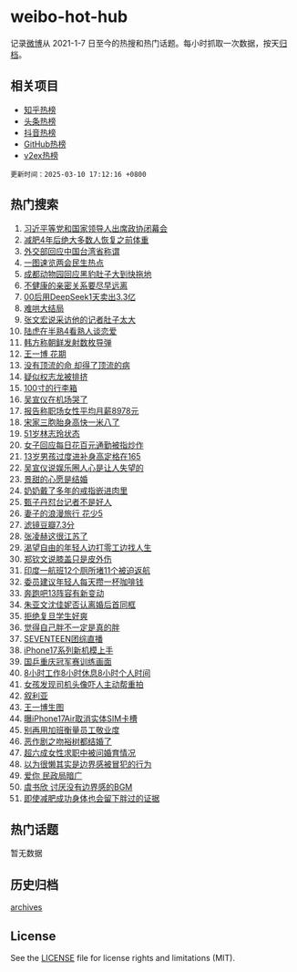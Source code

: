 # weibo-hot-hub

记录[微博](https://www.weibo.com)从 2021-1-7 日至今的热搜和热门话题。每小时抓取一次数据，按天[归档](archives)。

## 相关项目

- [知乎热榜](https://github.com/lonnyzhang423/zhihu-hot-hub)
- [头条热榜](https://github.com/lonnyzhang423/toutiao-hot-hub)
- [抖音热榜](https://github.com/lonnyzhang423/douyin-hot-hub)
- [GitHub热榜](https://github.com/lonnyzhang423/github-hot-hub)
- [v2ex热榜](https://github.com/lonnyzhang423/v2ex-hot-hub)


`更新时间：2025-03-10 17:12:16 +0800`

## 热门搜索

1. [习近平等党和国家领导人出席政协闭幕会](https://m.weibo.cn/search?containerid=100103type%3D1%26t%3D10%26q%3D%23%E4%B9%A0%E8%BF%91%E5%B9%B3%E7%AD%89%E5%85%9A%E5%92%8C%E5%9B%BD%E5%AE%B6%E9%A2%86%E5%AF%BC%E4%BA%BA%E5%87%BA%E5%B8%AD%E6%94%BF%E5%8D%8F%E9%97%AD%E5%B9%95%E4%BC%9A%23&stream_entry_id=51&isnewpage=1&extparam=seat%3D1%26c_type%3D51%26pos%3D0%26cate%3D10103%26q%3D%2523%25E4%25B9%25A0%25E8%25BF%2591%25E5%25B9%25B3%25E7%25AD%2589%25E5%2585%259A%25E5%2592%258C%25E5%259B%25BD%25E5%25AE%25B6%25E9%25A2%2586%25E5%25AF%25BC%25E4%25BA%25BA%25E5%2587%25BA%25E5%25B8%25AD%25E6%2594%25BF%25E5%258D%258F%25E9%2597%25AD%25E5%25B9%2595%25E4%25BC%259A%2523%26dgr%3D0%26filter_type%3Drealtimehot%26stream_entry_id%3D51%26display_time%3D1741597934%26pre_seqid%3D17415979348260310518367)
1. [减肥4年后绝大多数人恢复之前体重](https://m.weibo.cn/search?containerid=100103type%3D1%26t%3D10%26q%3D%23%E5%87%8F%E8%82%A54%E5%B9%B4%E5%90%8E%E7%BB%9D%E5%A4%A7%E5%A4%9A%E6%95%B0%E4%BA%BA%E6%81%A2%E5%A4%8D%E4%B9%8B%E5%89%8D%E4%BD%93%E9%87%8D%23&stream_entry_id=31&isnewpage=1&extparam=seat%3D1%26c_type%3D31%26realpos%3D1%26dgr%3D0%26stream_entry_id%3D31%26band_rank%3D1%26pos%3D0%26flag%3D0%26cate%3D5001%26q%3D%2523%25E5%2587%258F%25E8%2582%25A54%25E5%25B9%25B4%25E5%2590%258E%25E7%25BB%259D%25E5%25A4%25A7%25E5%25A4%259A%25E6%2595%25B0%25E4%25BA%25BA%25E6%2581%25A2%25E5%25A4%258D%25E4%25B9%258B%25E5%2589%258D%25E4%25BD%2593%25E9%2587%258D%2523%26filter_type%3Drealtimehot%26lcate%3D5001%26display_time%3D1741597934%26pre_seqid%3D17415979348260310518367)
1. [外交部回应中国台湾省称谓](https://m.weibo.cn/search?containerid=100103type%3D1%26t%3D10%26q%3D%23%E5%A4%96%E4%BA%A4%E9%83%A8%E5%9B%9E%E5%BA%94%E4%B8%AD%E5%9B%BD%E5%8F%B0%E6%B9%BE%E7%9C%81%E7%A7%B0%E8%B0%93%23&stream_entry_id=31&isnewpage=1&extparam=seat%3D1%26c_type%3D31%26realpos%3D2%26dgr%3D0%26stream_entry_id%3D31%26band_rank%3D2%26pos%3D1%26flag%3D1%26cate%3D5001%26q%3D%2523%25E5%25A4%2596%25E4%25BA%25A4%25E9%2583%25A8%25E5%259B%259E%25E5%25BA%2594%25E4%25B8%25AD%25E5%259B%25BD%25E5%258F%25B0%25E6%25B9%25BE%25E7%259C%2581%25E7%25A7%25B0%25E8%25B0%2593%2523%26filter_type%3Drealtimehot%26lcate%3D5001%26display_time%3D1741597934%26pre_seqid%3D17415979348260310518367)
1. [一图速览两会民生热点](https://m.weibo.cn/search?containerid=100103type%3D1%26t%3D10%26q%3D%23%E4%B8%80%E5%9B%BE%E9%80%9F%E8%A7%88%E4%B8%A4%E4%BC%9A%E6%B0%91%E7%94%9F%E7%83%AD%E7%82%B9%23&stream_entry_id=31&isnewpage=1&extparam=seat%3D1%26c_type%3D31%26realpos%3D3%26dgr%3D0%26stream_entry_id%3D31%26band_rank%3D3%26pos%3D2%26flag%3D0%26cate%3D5001%26q%3D%2523%25E4%25B8%2580%25E5%259B%25BE%25E9%2580%259F%25E8%25A7%2588%25E4%25B8%25A4%25E4%25BC%259A%25E6%25B0%2591%25E7%2594%259F%25E7%2583%25AD%25E7%2582%25B9%2523%26filter_type%3Drealtimehot%26lcate%3D5001%26display_time%3D1741597934%26pre_seqid%3D17415979348260310518367)
1. [成都动物园回应黑豹肚子大到快拖地](https://m.weibo.cn/search?containerid=100103type%3D1%26t%3D10%26q%3D%23%E6%88%90%E9%83%BD%E5%8A%A8%E7%89%A9%E5%9B%AD%E5%9B%9E%E5%BA%94%E9%BB%91%E8%B1%B9%E8%82%9A%E5%AD%90%E5%A4%A7%E5%88%B0%E5%BF%AB%E6%8B%96%E5%9C%B0%23&stream_entry_id=31&isnewpage=1&extparam=seat%3D1%26c_type%3D31%26realpos%3D4%26dgr%3D0%26stream_entry_id%3D31%26band_rank%3D4%26pos%3D3%26flag%3D0%26cate%3D5001%26q%3D%2523%25E6%2588%2590%25E9%2583%25BD%25E5%258A%25A8%25E7%2589%25A9%25E5%259B%25AD%25E5%259B%259E%25E5%25BA%2594%25E9%25BB%2591%25E8%25B1%25B9%25E8%2582%259A%25E5%25AD%2590%25E5%25A4%25A7%25E5%2588%25B0%25E5%25BF%25AB%25E6%258B%2596%25E5%259C%25B0%2523%26filter_type%3Drealtimehot%26lcate%3D5001%26display_time%3D1741597934%26pre_seqid%3D17415979348260310518367)
1. [不健康的亲密关系要尽早远离](https://m.weibo.cn/search?containerid=100103type%3D1%26t%3D10%26q%3D%23%E4%B8%8D%E5%81%A5%E5%BA%B7%E7%9A%84%E4%BA%B2%E5%AF%86%E5%85%B3%E7%B3%BB%E8%A6%81%E5%B0%BD%E6%97%A9%E8%BF%9C%E7%A6%BB%23&stream_entry_id=31&isnewpage=1&extparam=seat%3D1%26c_type%3D31%26realpos%3D5%26dgr%3D0%26stream_entry_id%3D31%26band_rank%3D5%26pos%3D4%26flag%3D0%26cate%3D5001%26q%3D%2523%25E4%25B8%258D%25E5%2581%25A5%25E5%25BA%25B7%25E7%259A%2584%25E4%25BA%25B2%25E5%25AF%2586%25E5%2585%25B3%25E7%25B3%25BB%25E8%25A6%2581%25E5%25B0%25BD%25E6%2597%25A9%25E8%25BF%259C%25E7%25A6%25BB%2523%26filter_type%3Drealtimehot%26lcate%3D5001%26display_time%3D1741597934%26pre_seqid%3D17415979348260310518367)
1. [00后用DeepSeek1天卖出3.3亿](https://m.weibo.cn/search?containerid=100103type%3D1%26t%3D10%26q%3D%2300%E5%90%8E%E7%94%A8DeepSeek1%E5%A4%A9%E5%8D%96%E5%87%BA3.3%E4%BA%BF%23&stream_entry_id=31&isnewpage=1&extparam=seat%3D1%26c_type%3D31%26realpos%3D6%26dgr%3D0%26stream_entry_id%3D31%26band_rank%3D6%26pos%3D5%26flag%3D2%26cate%3D5001%26q%3D%252300%25E5%2590%258E%25E7%2594%25A8DeepSeek1%25E5%25A4%25A9%25E5%258D%2596%25E5%2587%25BA3.3%25E4%25BA%25BF%2523%26filter_type%3Drealtimehot%26lcate%3D5001%26display_time%3D1741597934%26pre_seqid%3D17415979348260310518367)
1. [难哄大结局](https://m.weibo.cn/search?containerid=100103type%3D1%26t%3D10%26q%3D%E9%9A%BE%E5%93%84%E5%A4%A7%E7%BB%93%E5%B1%80&stream_entry_id=31&isnewpage=1&extparam=seat%3D1%26c_type%3D31%26realpos%3D7%26dgr%3D0%26stream_entry_id%3D31%26band_rank%3D7%26pos%3D6%26flag%3D0%26cate%3D5001%26q%3D%25E9%259A%25BE%25E5%2593%2584%25E5%25A4%25A7%25E7%25BB%2593%25E5%25B1%2580%26filter_type%3Drealtimehot%26lcate%3D5001%26display_time%3D1741597934%26pre_seqid%3D17415979348260310518367)
1. [张文宏说采访他的记者肚子太大](https://m.weibo.cn/search?containerid=100103type%3D1%26t%3D10%26q%3D%23%E5%BC%A0%E6%96%87%E5%AE%8F%E8%AF%B4%E9%87%87%E8%AE%BF%E4%BB%96%E7%9A%84%E8%AE%B0%E8%80%85%E8%82%9A%E5%AD%90%E5%A4%AA%E5%A4%A7%23&stream_entry_id=31&isnewpage=1&extparam=seat%3D1%26c_type%3D31%26realpos%3D8%26dgr%3D0%26stream_entry_id%3D31%26band_rank%3D8%26pos%3D7%26flag%3D0%26cate%3D5001%26q%3D%2523%25E5%25BC%25A0%25E6%2596%2587%25E5%25AE%258F%25E8%25AF%25B4%25E9%2587%2587%25E8%25AE%25BF%25E4%25BB%2596%25E7%259A%2584%25E8%25AE%25B0%25E8%2580%2585%25E8%2582%259A%25E5%25AD%2590%25E5%25A4%25AA%25E5%25A4%25A7%2523%26filter_type%3Drealtimehot%26lcate%3D5001%26display_time%3D1741597934%26pre_seqid%3D17415979348260310518367)
1. [陆虎在半熟4看熟人谈恋爱](https://m.weibo.cn/search?containerid=100103type%3D1%26t%3D10%26q%3D%E9%99%86%E8%99%8E%E5%9C%A8%E5%8D%8A%E7%86%9F4%E7%9C%8B%E7%86%9F%E4%BA%BA%E8%B0%88%E6%81%8B%E7%88%B1&stream_entry_id=31&isnewpage=1&extparam=seat%3D1%26c_type%3D31%26realpos%3D9%26dgr%3D0%26stream_entry_id%3D31%26band_rank%3D9%26pos%3D8%26flag%3D1%26cate%3D5001%26q%3D%25E9%2599%2586%25E8%2599%258E%25E5%259C%25A8%25E5%258D%258A%25E7%2586%259F4%25E7%259C%258B%25E7%2586%259F%25E4%25BA%25BA%25E8%25B0%2588%25E6%2581%258B%25E7%2588%25B1%26filter_type%3Drealtimehot%26lcate%3D5001%26display_time%3D1741597934%26pre_seqid%3D17415979348260310518367)
1. [韩方称朝鲜发射数枚导弹](https://m.weibo.cn/search?containerid=100103type%3D1%26t%3D10%26q%3D%23%E9%9F%A9%E6%96%B9%E7%A7%B0%E6%9C%9D%E9%B2%9C%E5%8F%91%E5%B0%84%E6%95%B0%E6%9E%9A%E5%AF%BC%E5%BC%B9%23&stream_entry_id=31&isnewpage=1&extparam=seat%3D1%26c_type%3D31%26realpos%3D10%26dgr%3D0%26stream_entry_id%3D31%26band_rank%3D10%26pos%3D9%26flag%3D1%26cate%3D5001%26q%3D%2523%25E9%259F%25A9%25E6%2596%25B9%25E7%25A7%25B0%25E6%259C%259D%25E9%25B2%259C%25E5%258F%2591%25E5%25B0%2584%25E6%2595%25B0%25E6%259E%259A%25E5%25AF%25BC%25E5%25BC%25B9%2523%26filter_type%3Drealtimehot%26lcate%3D5001%26display_time%3D1741597934%26pre_seqid%3D17415979348260310518367)
1. [王一博 花期](https://m.weibo.cn/search?containerid=100103type%3D1%26t%3D10%26q%3D%E7%8E%8B%E4%B8%80%E5%8D%9A+%E8%8A%B1%E6%9C%9F&stream_entry_id=31&isnewpage=1&extparam=seat%3D1%26c_type%3D31%26realpos%3D11%26dgr%3D0%26stream_entry_id%3D31%26band_rank%3D11%26pos%3D10%26flag%3D1%26cate%3D5001%26q%3D%25E7%258E%258B%25E4%25B8%2580%25E5%258D%259A%2520%25E8%258A%25B1%25E6%259C%259F%26filter_type%3Drealtimehot%26lcate%3D5001%26display_time%3D1741597934%26pre_seqid%3D17415979348260310518367)
1. [没有顶流的命 却得了顶流的病](https://m.weibo.cn/search?containerid=100103type%3D1%26t%3D10%26q%3D%E6%B2%A1%E6%9C%89%E9%A1%B6%E6%B5%81%E7%9A%84%E5%91%BD+%E5%8D%B4%E5%BE%97%E4%BA%86%E9%A1%B6%E6%B5%81%E7%9A%84%E7%97%85&stream_entry_id=31&isnewpage=1&extparam=seat%3D1%26c_type%3D31%26realpos%3D12%26dgr%3D0%26stream_entry_id%3D31%26band_rank%3D12%26pos%3D11%26flag%3D1%26cate%3D5001%26q%3D%25E6%25B2%25A1%25E6%259C%2589%25E9%25A1%25B6%25E6%25B5%2581%25E7%259A%2584%25E5%2591%25BD%2520%25E5%258D%25B4%25E5%25BE%2597%25E4%25BA%2586%25E9%25A1%25B6%25E6%25B5%2581%25E7%259A%2584%25E7%2597%2585%26filter_type%3Drealtimehot%26lcate%3D5001%26display_time%3D1741597934%26pre_seqid%3D17415979348260310518367)
1. [疑似权志龙被排挤](https://m.weibo.cn/search?containerid=100103type%3D1%26t%3D10%26q%3D%23%E7%96%91%E4%BC%BC%E6%9D%83%E5%BF%97%E9%BE%99%E8%A2%AB%E6%8E%92%E6%8C%A4%23&stream_entry_id=31&isnewpage=1&extparam=seat%3D1%26c_type%3D31%26realpos%3D13%26dgr%3D0%26stream_entry_id%3D31%26band_rank%3D13%26pos%3D12%26flag%3D1%26cate%3D5001%26q%3D%2523%25E7%2596%2591%25E4%25BC%25BC%25E6%259D%2583%25E5%25BF%2597%25E9%25BE%2599%25E8%25A2%25AB%25E6%258E%2592%25E6%258C%25A4%2523%26filter_type%3Drealtimehot%26lcate%3D5001%26display_time%3D1741597934%26pre_seqid%3D17415979348260310518367)
1. [100寸的行李箱](https://m.weibo.cn/search?containerid=100103type%3D1%26t%3D10%26q%3D100%E5%AF%B8%E7%9A%84%E8%A1%8C%E6%9D%8E%E7%AE%B1&stream_entry_id=31&isnewpage=1&extparam=seat%3D1%26c_type%3D31%26realpos%3D14%26dgr%3D0%26stream_entry_id%3D31%26band_rank%3D14%26pos%3D13%26flag%3D1%26cate%3D5001%26q%3D100%25E5%25AF%25B8%25E7%259A%2584%25E8%25A1%258C%25E6%259D%258E%25E7%25AE%25B1%26filter_type%3Drealtimehot%26lcate%3D5001%26display_time%3D1741597934%26pre_seqid%3D17415979348260310518367)
1. [吴宣仪在机场哭了](https://m.weibo.cn/search?containerid=100103type%3D1%26t%3D10%26q%3D%23%E5%90%B4%E5%AE%A3%E4%BB%AA%E5%9C%A8%E6%9C%BA%E5%9C%BA%E5%93%AD%E4%BA%86%23&stream_entry_id=31&isnewpage=1&extparam=seat%3D1%26c_type%3D31%26realpos%3D15%26dgr%3D0%26stream_entry_id%3D31%26band_rank%3D15%26pos%3D14%26flag%3D2%26cate%3D5001%26q%3D%2523%25E5%2590%25B4%25E5%25AE%25A3%25E4%25BB%25AA%25E5%259C%25A8%25E6%259C%25BA%25E5%259C%25BA%25E5%2593%25AD%25E4%25BA%2586%2523%26filter_type%3Drealtimehot%26lcate%3D5001%26display_time%3D1741597934%26pre_seqid%3D17415979348260310518367)
1. [报告称职场女性平均月薪8978元](https://m.weibo.cn/search?containerid=100103type%3D1%26t%3D10%26q%3D%23%E6%8A%A5%E5%91%8A%E7%A7%B0%E8%81%8C%E5%9C%BA%E5%A5%B3%E6%80%A7%E5%B9%B3%E5%9D%87%E6%9C%88%E8%96%AA8978%E5%85%83%23&stream_entry_id=31&isnewpage=1&extparam=seat%3D1%26c_type%3D31%26realpos%3D16%26dgr%3D0%26stream_entry_id%3D31%26band_rank%3D16%26pos%3D15%26flag%3D1%26cate%3D5001%26q%3D%2523%25E6%258A%25A5%25E5%2591%258A%25E7%25A7%25B0%25E8%2581%258C%25E5%259C%25BA%25E5%25A5%25B3%25E6%2580%25A7%25E5%25B9%25B3%25E5%259D%2587%25E6%259C%2588%25E8%2596%25AA8978%25E5%2585%2583%2523%26filter_type%3Drealtimehot%26lcate%3D5001%26display_time%3D1741597934%26pre_seqid%3D17415979348260310518367)
1. [宋家三胞胎身高快一米八了](https://m.weibo.cn/search?containerid=100103type%3D1%26t%3D10%26q%3D%23%E5%AE%8B%E5%AE%B6%E4%B8%89%E8%83%9E%E8%83%8E%E8%BA%AB%E9%AB%98%E5%BF%AB%E4%B8%80%E7%B1%B3%E5%85%AB%E4%BA%86%23&stream_entry_id=31&isnewpage=1&extparam=seat%3D1%26c_type%3D31%26realpos%3D17%26dgr%3D0%26stream_entry_id%3D31%26band_rank%3D17%26pos%3D16%26flag%3D1%26cate%3D5001%26q%3D%2523%25E5%25AE%258B%25E5%25AE%25B6%25E4%25B8%2589%25E8%2583%259E%25E8%2583%258E%25E8%25BA%25AB%25E9%25AB%2598%25E5%25BF%25AB%25E4%25B8%2580%25E7%25B1%25B3%25E5%2585%25AB%25E4%25BA%2586%2523%26filter_type%3Drealtimehot%26lcate%3D5001%26display_time%3D1741597934%26pre_seqid%3D17415979348260310518367)
1. [51岁林志玲状态](https://m.weibo.cn/search?containerid=100103type%3D1%26t%3D10%26q%3D%2351%E5%B2%81%E6%9E%97%E5%BF%97%E7%8E%B2%E7%8A%B6%E6%80%81%23&stream_entry_id=31&isnewpage=1&extparam=seat%3D1%26c_type%3D31%26realpos%3D18%26dgr%3D0%26stream_entry_id%3D31%26band_rank%3D18%26pos%3D17%26flag%3D1%26cate%3D5001%26q%3D%252351%25E5%25B2%2581%25E6%259E%2597%25E5%25BF%2597%25E7%258E%25B2%25E7%258A%25B6%25E6%2580%2581%2523%26filter_type%3Drealtimehot%26lcate%3D5001%26display_time%3D1741597934%26pre_seqid%3D17415979348260310518367)
1. [女子回应每日花百元通勤被指炒作](https://m.weibo.cn/search?containerid=100103type%3D1%26t%3D10%26q%3D%23%E5%A5%B3%E5%AD%90%E5%9B%9E%E5%BA%94%E6%AF%8F%E6%97%A5%E8%8A%B1%E7%99%BE%E5%85%83%E9%80%9A%E5%8B%A4%E8%A2%AB%E6%8C%87%E7%82%92%E4%BD%9C%23&stream_entry_id=31&isnewpage=1&extparam=seat%3D1%26c_type%3D31%26realpos%3D19%26dgr%3D0%26stream_entry_id%3D31%26band_rank%3D19%26pos%3D18%26flag%3D1%26cate%3D5001%26q%3D%2523%25E5%25A5%25B3%25E5%25AD%2590%25E5%259B%259E%25E5%25BA%2594%25E6%25AF%258F%25E6%2597%25A5%25E8%258A%25B1%25E7%2599%25BE%25E5%2585%2583%25E9%2580%259A%25E5%258B%25A4%25E8%25A2%25AB%25E6%258C%2587%25E7%2582%2592%25E4%25BD%259C%2523%26filter_type%3Drealtimehot%26lcate%3D5001%26display_time%3D1741597934%26pre_seqid%3D17415979348260310518367)
1. [13岁男孩过度进补身高定格在165](https://m.weibo.cn/search?containerid=100103type%3D1%26t%3D10%26q%3D%2313%E5%B2%81%E7%94%B7%E5%AD%A9%E8%BF%87%E5%BA%A6%E8%BF%9B%E8%A1%A5%E8%BA%AB%E9%AB%98%E5%AE%9A%E6%A0%BC%E5%9C%A8165%23&stream_entry_id=31&isnewpage=1&extparam=seat%3D1%26c_type%3D31%26realpos%3D20%26dgr%3D0%26stream_entry_id%3D31%26band_rank%3D20%26pos%3D19%26flag%3D1%26cate%3D5001%26q%3D%252313%25E5%25B2%2581%25E7%2594%25B7%25E5%25AD%25A9%25E8%25BF%2587%25E5%25BA%25A6%25E8%25BF%259B%25E8%25A1%25A5%25E8%25BA%25AB%25E9%25AB%2598%25E5%25AE%259A%25E6%25A0%25BC%25E5%259C%25A8165%2523%26filter_type%3Drealtimehot%26lcate%3D5001%26display_time%3D1741597934%26pre_seqid%3D17415979348260310518367)
1. [吴宣仪说娱乐圈人心是让人失望的](https://m.weibo.cn/search?containerid=100103type%3D1%26t%3D10%26q%3D%23%E5%90%B4%E5%AE%A3%E4%BB%AA%E8%AF%B4%E5%A8%B1%E4%B9%90%E5%9C%88%E4%BA%BA%E5%BF%83%E6%98%AF%E8%AE%A9%E4%BA%BA%E5%A4%B1%E6%9C%9B%E7%9A%84%23&stream_entry_id=31&isnewpage=1&extparam=seat%3D1%26c_type%3D31%26realpos%3D21%26dgr%3D0%26stream_entry_id%3D31%26band_rank%3D21%26pos%3D20%26flag%3D0%26cate%3D5001%26q%3D%2523%25E5%2590%25B4%25E5%25AE%25A3%25E4%25BB%25AA%25E8%25AF%25B4%25E5%25A8%25B1%25E4%25B9%2590%25E5%259C%2588%25E4%25BA%25BA%25E5%25BF%2583%25E6%2598%25AF%25E8%25AE%25A9%25E4%25BA%25BA%25E5%25A4%25B1%25E6%259C%259B%25E7%259A%2584%2523%26filter_type%3Drealtimehot%26lcate%3D5001%26display_time%3D1741597934%26pre_seqid%3D17415979348260310518367)
1. [景甜的心愿是结婚](https://m.weibo.cn/search?containerid=100103type%3D1%26t%3D10%26q%3D%23%E6%99%AF%E7%94%9C%E7%9A%84%E5%BF%83%E6%84%BF%E6%98%AF%E7%BB%93%E5%A9%9A%23&stream_entry_id=31&isnewpage=1&extparam=seat%3D1%26c_type%3D31%26realpos%3D22%26dgr%3D0%26stream_entry_id%3D31%26band_rank%3D22%26pos%3D21%26flag%3D0%26cate%3D5001%26q%3D%2523%25E6%2599%25AF%25E7%2594%259C%25E7%259A%2584%25E5%25BF%2583%25E6%2584%25BF%25E6%2598%25AF%25E7%25BB%2593%25E5%25A9%259A%2523%26filter_type%3Drealtimehot%26lcate%3D5001%26display_time%3D1741597934%26pre_seqid%3D17415979348260310518367)
1. [奶奶戴了多年的戒指嵌进肉里](https://m.weibo.cn/search?containerid=100103type%3D1%26t%3D10%26q%3D%23%E5%A5%B6%E5%A5%B6%E6%88%B4%E4%BA%86%E5%A4%9A%E5%B9%B4%E7%9A%84%E6%88%92%E6%8C%87%E5%B5%8C%E8%BF%9B%E8%82%89%E9%87%8C%23&stream_entry_id=31&isnewpage=1&extparam=seat%3D1%26c_type%3D31%26realpos%3D23%26dgr%3D0%26stream_entry_id%3D31%26band_rank%3D23%26pos%3D22%26flag%3D1%26cate%3D5001%26q%3D%2523%25E5%25A5%25B6%25E5%25A5%25B6%25E6%2588%25B4%25E4%25BA%2586%25E5%25A4%259A%25E5%25B9%25B4%25E7%259A%2584%25E6%2588%2592%25E6%258C%2587%25E5%25B5%258C%25E8%25BF%259B%25E8%2582%2589%25E9%2587%258C%2523%26filter_type%3Drealtimehot%26lcate%3D5001%26display_time%3D1741597934%26pre_seqid%3D17415979348260310518367)
1. [甄子丹怼台记者不是好人](https://m.weibo.cn/search?containerid=100103type%3D1%26t%3D10%26q%3D%23%E7%94%84%E5%AD%90%E4%B8%B9%E6%80%BC%E5%8F%B0%E8%AE%B0%E8%80%85%E4%B8%8D%E6%98%AF%E5%A5%BD%E4%BA%BA%23&stream_entry_id=31&isnewpage=1&extparam=seat%3D1%26c_type%3D31%26realpos%3D24%26dgr%3D0%26stream_entry_id%3D31%26band_rank%3D24%26pos%3D23%26flag%3D1%26cate%3D5001%26q%3D%2523%25E7%2594%2584%25E5%25AD%2590%25E4%25B8%25B9%25E6%2580%25BC%25E5%258F%25B0%25E8%25AE%25B0%25E8%2580%2585%25E4%25B8%258D%25E6%2598%25AF%25E5%25A5%25BD%25E4%25BA%25BA%2523%26filter_type%3Drealtimehot%26lcate%3D5001%26display_time%3D1741597934%26pre_seqid%3D17415979348260310518367)
1. [妻子的浪漫旅行 花少5](https://m.weibo.cn/search?containerid=100103type%3D1%26t%3D10%26q%3D%E5%A6%BB%E5%AD%90%E7%9A%84%E6%B5%AA%E6%BC%AB%E6%97%85%E8%A1%8C+%E8%8A%B1%E5%B0%915&stream_entry_id=31&isnewpage=1&extparam=seat%3D1%26c_type%3D31%26realpos%3D25%26dgr%3D0%26stream_entry_id%3D31%26band_rank%3D25%26pos%3D24%26flag%3D1%26cate%3D5001%26q%3D%25E5%25A6%25BB%25E5%25AD%2590%25E7%259A%2584%25E6%25B5%25AA%25E6%25BC%25AB%25E6%2597%2585%25E8%25A1%258C%2520%25E8%258A%25B1%25E5%25B0%25915%26filter_type%3Drealtimehot%26lcate%3D5001%26display_time%3D1741597934%26pre_seqid%3D17415979348260310518367)
1. [滤镜豆瓣7.3分](https://m.weibo.cn/search?containerid=100103type%3D1%26t%3D10%26q%3D%E6%BB%A4%E9%95%9C%E8%B1%86%E7%93%A37.3%E5%88%86&stream_entry_id=31&isnewpage=1&extparam=seat%3D1%26c_type%3D31%26realpos%3D26%26dgr%3D0%26stream_entry_id%3D31%26band_rank%3D26%26pos%3D25%26flag%3D1%26cate%3D5001%26q%3D%25E6%25BB%25A4%25E9%2595%259C%25E8%25B1%2586%25E7%2593%25A37.3%25E5%2588%2586%26filter_type%3Drealtimehot%26lcate%3D5001%26display_time%3D1741597934%26pre_seqid%3D17415979348260310518367)
1. [张凌赫这很江苏了](https://m.weibo.cn/search?containerid=100103type%3D1%26t%3D10%26q%3D%E5%BC%A0%E5%87%8C%E8%B5%AB%E8%BF%99%E5%BE%88%E6%B1%9F%E8%8B%8F%E4%BA%86&stream_entry_id=31&isnewpage=1&extparam=seat%3D1%26c_type%3D31%26realpos%3D27%26dgr%3D0%26stream_entry_id%3D31%26band_rank%3D27%26pos%3D26%26flag%3D0%26cate%3D5001%26q%3D%25E5%25BC%25A0%25E5%2587%258C%25E8%25B5%25AB%25E8%25BF%2599%25E5%25BE%2588%25E6%25B1%259F%25E8%258B%258F%25E4%25BA%2586%26filter_type%3Drealtimehot%26lcate%3D5001%26display_time%3D1741597934%26pre_seqid%3D17415979348260310518367)
1. [渴望自由的年轻人边打零工边找人生](https://m.weibo.cn/search?containerid=100103type%3D1%26t%3D10%26q%3D%23%E6%B8%B4%E6%9C%9B%E8%87%AA%E7%94%B1%E7%9A%84%E5%B9%B4%E8%BD%BB%E4%BA%BA%E8%BE%B9%E6%89%93%E9%9B%B6%E5%B7%A5%E8%BE%B9%E6%89%BE%E4%BA%BA%E7%94%9F%23&stream_entry_id=31&isnewpage=1&extparam=seat%3D1%26c_type%3D31%26realpos%3D28%26dgr%3D0%26stream_entry_id%3D31%26band_rank%3D28%26pos%3D27%26flag%3D1%26cate%3D5001%26q%3D%2523%25E6%25B8%25B4%25E6%259C%259B%25E8%2587%25AA%25E7%2594%25B1%25E7%259A%2584%25E5%25B9%25B4%25E8%25BD%25BB%25E4%25BA%25BA%25E8%25BE%25B9%25E6%2589%2593%25E9%259B%25B6%25E5%25B7%25A5%25E8%25BE%25B9%25E6%2589%25BE%25E4%25BA%25BA%25E7%2594%259F%2523%26filter_type%3Drealtimehot%26lcate%3D5001%26display_time%3D1741597934%26pre_seqid%3D17415979348260310518367)
1. [郑钦文说膝盖只是皮外伤](https://m.weibo.cn/search?containerid=100103type%3D1%26t%3D10%26q%3D%23%E9%83%91%E9%92%A6%E6%96%87%E8%AF%B4%E8%86%9D%E7%9B%96%E5%8F%AA%E6%98%AF%E7%9A%AE%E5%A4%96%E4%BC%A4%23&stream_entry_id=31&isnewpage=1&extparam=seat%3D1%26c_type%3D31%26realpos%3D29%26dgr%3D0%26stream_entry_id%3D31%26band_rank%3D29%26pos%3D28%26flag%3D1%26cate%3D5001%26q%3D%2523%25E9%2583%2591%25E9%2592%25A6%25E6%2596%2587%25E8%25AF%25B4%25E8%2586%259D%25E7%259B%2596%25E5%258F%25AA%25E6%2598%25AF%25E7%259A%25AE%25E5%25A4%2596%25E4%25BC%25A4%2523%26filter_type%3Drealtimehot%26lcate%3D5001%26display_time%3D1741597934%26pre_seqid%3D17415979348260310518367)
1. [印度一航班12个厕所堵11个被迫返航](https://m.weibo.cn/search?containerid=100103type%3D1%26t%3D10%26q%3D%23%E5%8D%B0%E5%BA%A6%E4%B8%80%E8%88%AA%E7%8F%AD12%E4%B8%AA%E5%8E%95%E6%89%80%E5%A0%B511%E4%B8%AA%E8%A2%AB%E8%BF%AB%E8%BF%94%E8%88%AA%23&stream_entry_id=31&isnewpage=1&extparam=seat%3D1%26c_type%3D31%26realpos%3D30%26dgr%3D0%26stream_entry_id%3D31%26band_rank%3D30%26pos%3D29%26flag%3D1%26cate%3D5001%26q%3D%2523%25E5%258D%25B0%25E5%25BA%25A6%25E4%25B8%2580%25E8%2588%25AA%25E7%258F%25AD12%25E4%25B8%25AA%25E5%258E%2595%25E6%2589%2580%25E5%25A0%25B511%25E4%25B8%25AA%25E8%25A2%25AB%25E8%25BF%25AB%25E8%25BF%2594%25E8%2588%25AA%2523%26filter_type%3Drealtimehot%26lcate%3D5001%26display_time%3D1741597934%26pre_seqid%3D17415979348260310518367)
1. [委员建议年轻人每天攒一杯咖啡钱](https://m.weibo.cn/search?containerid=100103type%3D1%26t%3D10%26q%3D%23%E5%A7%94%E5%91%98%E5%BB%BA%E8%AE%AE%E5%B9%B4%E8%BD%BB%E4%BA%BA%E6%AF%8F%E5%A4%A9%E6%94%92%E4%B8%80%E6%9D%AF%E5%92%96%E5%95%A1%E9%92%B1%23&stream_entry_id=31&isnewpage=1&extparam=seat%3D1%26c_type%3D31%26realpos%3D31%26dgr%3D0%26stream_entry_id%3D31%26band_rank%3D31%26pos%3D30%26flag%3D1%26cate%3D5001%26q%3D%2523%25E5%25A7%2594%25E5%2591%2598%25E5%25BB%25BA%25E8%25AE%25AE%25E5%25B9%25B4%25E8%25BD%25BB%25E4%25BA%25BA%25E6%25AF%258F%25E5%25A4%25A9%25E6%2594%2592%25E4%25B8%2580%25E6%259D%25AF%25E5%2592%2596%25E5%2595%25A1%25E9%2592%25B1%2523%26filter_type%3Drealtimehot%26lcate%3D5001%26display_time%3D1741597934%26pre_seqid%3D17415979348260310518367)
1. [奔跑吧13阵容有新变动](https://m.weibo.cn/search?containerid=100103type%3D1%26t%3D10%26q%3D%23%E5%A5%94%E8%B7%91%E5%90%A713%E9%98%B5%E5%AE%B9%E6%9C%89%E6%96%B0%E5%8F%98%E5%8A%A8%23&stream_entry_id=31&isnewpage=1&extparam=seat%3D1%26c_type%3D31%26realpos%3D32%26dgr%3D0%26stream_entry_id%3D31%26band_rank%3D32%26pos%3D31%26flag%3D0%26cate%3D5001%26q%3D%2523%25E5%25A5%2594%25E8%25B7%2591%25E5%2590%25A713%25E9%2598%25B5%25E5%25AE%25B9%25E6%259C%2589%25E6%2596%25B0%25E5%258F%2598%25E5%258A%25A8%2523%26filter_type%3Drealtimehot%26lcate%3D5001%26display_time%3D1741597934%26pre_seqid%3D17415979348260310518367)
1. [朱亚文沈佳妮否认离婚后首同框](https://m.weibo.cn/search?containerid=100103type%3D1%26t%3D10%26q%3D%23%E6%9C%B1%E4%BA%9A%E6%96%87%E6%B2%88%E4%BD%B3%E5%A6%AE%E5%90%A6%E8%AE%A4%E7%A6%BB%E5%A9%9A%E5%90%8E%E9%A6%96%E5%90%8C%E6%A1%86%23&stream_entry_id=31&isnewpage=1&extparam=seat%3D1%26c_type%3D31%26realpos%3D33%26dgr%3D0%26stream_entry_id%3D31%26band_rank%3D33%26pos%3D32%26flag%3D1%26cate%3D5001%26q%3D%2523%25E6%259C%25B1%25E4%25BA%259A%25E6%2596%2587%25E6%25B2%2588%25E4%25BD%25B3%25E5%25A6%25AE%25E5%2590%25A6%25E8%25AE%25A4%25E7%25A6%25BB%25E5%25A9%259A%25E5%2590%258E%25E9%25A6%2596%25E5%2590%258C%25E6%25A1%2586%2523%26filter_type%3Drealtimehot%26lcate%3D5001%26display_time%3D1741597934%26pre_seqid%3D17415979348260310518367)
1. [拒绝复旦学生好爽](https://m.weibo.cn/search?containerid=100103type%3D1%26t%3D10%26q%3D%E6%8B%92%E7%BB%9D%E5%A4%8D%E6%97%A6%E5%AD%A6%E7%94%9F%E5%A5%BD%E7%88%BD&stream_entry_id=31&isnewpage=1&extparam=seat%3D1%26c_type%3D31%26realpos%3D34%26dgr%3D0%26stream_entry_id%3D31%26band_rank%3D34%26pos%3D33%26flag%3D0%26cate%3D5001%26q%3D%25E6%258B%2592%25E7%25BB%259D%25E5%25A4%258D%25E6%2597%25A6%25E5%25AD%25A6%25E7%2594%259F%25E5%25A5%25BD%25E7%2588%25BD%26filter_type%3Drealtimehot%26lcate%3D5001%26display_time%3D1741597934%26pre_seqid%3D17415979348260310518367)
1. [觉得自己胖不一定是真的胖](https://m.weibo.cn/search?containerid=100103type%3D1%26t%3D10%26q%3D%23%E8%A7%89%E5%BE%97%E8%87%AA%E5%B7%B1%E8%83%96%E4%B8%8D%E4%B8%80%E5%AE%9A%E6%98%AF%E7%9C%9F%E7%9A%84%E8%83%96%23&stream_entry_id=31&isnewpage=1&extparam=seat%3D1%26c_type%3D31%26realpos%3D35%26dgr%3D0%26stream_entry_id%3D31%26band_rank%3D35%26pos%3D34%26flag%3D1%26cate%3D5001%26q%3D%2523%25E8%25A7%2589%25E5%25BE%2597%25E8%2587%25AA%25E5%25B7%25B1%25E8%2583%2596%25E4%25B8%258D%25E4%25B8%2580%25E5%25AE%259A%25E6%2598%25AF%25E7%259C%259F%25E7%259A%2584%25E8%2583%2596%2523%26filter_type%3Drealtimehot%26lcate%3D5001%26display_time%3D1741597934%26pre_seqid%3D17415979348260310518367)
1. [SEVENTEEN团综直播](https://m.weibo.cn/search?containerid=100103type%3D1%26t%3D10%26q%3D%23SEVENTEEN%E5%9B%A2%E7%BB%BC%E7%9B%B4%E6%92%AD%23&stream_entry_id=31&isnewpage=1&extparam=seat%3D1%26c_type%3D31%26realpos%3D36%26dgr%3D0%26stream_entry_id%3D31%26band_rank%3D36%26pos%3D35%26flag%3D1%26cate%3D5001%26q%3D%2523SEVENTEEN%25E5%259B%25A2%25E7%25BB%25BC%25E7%259B%25B4%25E6%2592%25AD%2523%26filter_type%3Drealtimehot%26lcate%3D5001%26display_time%3D1741597934%26pre_seqid%3D17415979348260310518367)
1. [iPhone17系列新机模上手](https://m.weibo.cn/search?containerid=100103type%3D1%26t%3D10%26q%3D%23iPhone17%E7%B3%BB%E5%88%97%E6%96%B0%E6%9C%BA%E6%A8%A1%E4%B8%8A%E6%89%8B%23&stream_entry_id=31&isnewpage=1&extparam=seat%3D1%26c_type%3D31%26realpos%3D37%26dgr%3D0%26stream_entry_id%3D31%26band_rank%3D37%26pos%3D36%26flag%3D0%26cate%3D5001%26q%3D%2523iPhone17%25E7%25B3%25BB%25E5%2588%2597%25E6%2596%25B0%25E6%259C%25BA%25E6%25A8%25A1%25E4%25B8%258A%25E6%2589%258B%2523%26filter_type%3Drealtimehot%26lcate%3D5001%26display_time%3D1741597934%26pre_seqid%3D17415979348260310518367)
1. [国乒重庆冠军赛训练画面](https://m.weibo.cn/search?containerid=100103type%3D1%26t%3D10%26q%3D%23%E5%9B%BD%E4%B9%92%E9%87%8D%E5%BA%86%E5%86%A0%E5%86%9B%E8%B5%9B%E8%AE%AD%E7%BB%83%E7%94%BB%E9%9D%A2%23&stream_entry_id=31&isnewpage=1&extparam=seat%3D1%26c_type%3D31%26realpos%3D38%26dgr%3D0%26stream_entry_id%3D31%26band_rank%3D38%26pos%3D37%26flag%3D1%26cate%3D5001%26q%3D%2523%25E5%259B%25BD%25E4%25B9%2592%25E9%2587%258D%25E5%25BA%2586%25E5%2586%25A0%25E5%2586%259B%25E8%25B5%259B%25E8%25AE%25AD%25E7%25BB%2583%25E7%2594%25BB%25E9%259D%25A2%2523%26filter_type%3Drealtimehot%26lcate%3D5001%26display_time%3D1741597934%26pre_seqid%3D17415979348260310518367)
1. [8小时工作8小时休息8小时个人时间](https://m.weibo.cn/search?containerid=100103type%3D1%26t%3D10%26q%3D8%E5%B0%8F%E6%97%B6%E5%B7%A5%E4%BD%9C8%E5%B0%8F%E6%97%B6%E4%BC%91%E6%81%AF8%E5%B0%8F%E6%97%B6%E4%B8%AA%E4%BA%BA%E6%97%B6%E9%97%B4&stream_entry_id=31&isnewpage=1&extparam=seat%3D1%26c_type%3D31%26realpos%3D39%26dgr%3D0%26stream_entry_id%3D31%26band_rank%3D39%26pos%3D38%26flag%3D1%26cate%3D5001%26q%3D8%25E5%25B0%258F%25E6%2597%25B6%25E5%25B7%25A5%25E4%25BD%259C8%25E5%25B0%258F%25E6%2597%25B6%25E4%25BC%2591%25E6%2581%25AF8%25E5%25B0%258F%25E6%2597%25B6%25E4%25B8%25AA%25E4%25BA%25BA%25E6%2597%25B6%25E9%2597%25B4%26filter_type%3Drealtimehot%26lcate%3D5001%26display_time%3D1741597934%26pre_seqid%3D17415979348260310518367)
1. [女孩发现司机头像吓人主动帮重拍](https://m.weibo.cn/search?containerid=100103type%3D1%26t%3D10%26q%3D%23%E5%A5%B3%E5%AD%A9%E5%8F%91%E7%8E%B0%E5%8F%B8%E6%9C%BA%E5%A4%B4%E5%83%8F%E5%90%93%E4%BA%BA%E4%B8%BB%E5%8A%A8%E5%B8%AE%E9%87%8D%E6%8B%8D%23&stream_entry_id=31&isnewpage=1&extparam=seat%3D1%26c_type%3D31%26realpos%3D40%26dgr%3D0%26stream_entry_id%3D31%26band_rank%3D40%26pos%3D39%26flag%3D0%26cate%3D5001%26q%3D%2523%25E5%25A5%25B3%25E5%25AD%25A9%25E5%258F%2591%25E7%258E%25B0%25E5%258F%25B8%25E6%259C%25BA%25E5%25A4%25B4%25E5%2583%258F%25E5%2590%2593%25E4%25BA%25BA%25E4%25B8%25BB%25E5%258A%25A8%25E5%25B8%25AE%25E9%2587%258D%25E6%258B%258D%2523%26filter_type%3Drealtimehot%26lcate%3D5001%26display_time%3D1741597934%26pre_seqid%3D17415979348260310518367)
1. [叙利亚](https://m.weibo.cn/search?containerid=100103type%3D1%26t%3D10%26q%3D%E5%8F%99%E5%88%A9%E4%BA%9A&stream_entry_id=31&isnewpage=1&extparam=seat%3D1%26c_type%3D31%26realpos%3D41%26dgr%3D0%26stream_entry_id%3D31%26band_rank%3D41%26pos%3D40%26flag%3D0%26cate%3D5001%26q%3D%25E5%258F%2599%25E5%2588%25A9%25E4%25BA%259A%26filter_type%3Drealtimehot%26lcate%3D5001%26display_time%3D1741597934%26pre_seqid%3D17415979348260310518367)
1. [王一博生图](https://m.weibo.cn/search?containerid=100103type%3D1%26t%3D10%26q%3D%E7%8E%8B%E4%B8%80%E5%8D%9A%E7%94%9F%E5%9B%BE&stream_entry_id=31&isnewpage=1&extparam=seat%3D1%26c_type%3D31%26realpos%3D42%26dgr%3D0%26stream_entry_id%3D31%26band_rank%3D42%26pos%3D41%26flag%3D0%26cate%3D5001%26q%3D%25E7%258E%258B%25E4%25B8%2580%25E5%258D%259A%25E7%2594%259F%25E5%259B%25BE%26filter_type%3Drealtimehot%26lcate%3D5001%26display_time%3D1741597934%26pre_seqid%3D17415979348260310518367)
1. [曝iPhone17Air取消实体SIM卡槽](https://m.weibo.cn/search?containerid=100103type%3D1%26t%3D10%26q%3D%23%E6%9B%9DiPhone17Air%E5%8F%96%E6%B6%88%E5%AE%9E%E4%BD%93SIM%E5%8D%A1%E6%A7%BD%23&stream_entry_id=31&isnewpage=1&extparam=seat%3D1%26c_type%3D31%26realpos%3D43%26dgr%3D0%26stream_entry_id%3D31%26band_rank%3D43%26pos%3D42%26flag%3D1%26cate%3D5001%26q%3D%2523%25E6%259B%259DiPhone17Air%25E5%258F%2596%25E6%25B6%2588%25E5%25AE%259E%25E4%25BD%2593SIM%25E5%258D%25A1%25E6%25A7%25BD%2523%26filter_type%3Drealtimehot%26lcate%3D5001%26display_time%3D1741597934%26pre_seqid%3D17415979348260310518367)
1. [别再用加班衡量员工敬业度](https://m.weibo.cn/search?containerid=100103type%3D1%26t%3D10%26q%3D%23%E5%88%AB%E5%86%8D%E7%94%A8%E5%8A%A0%E7%8F%AD%E8%A1%A1%E9%87%8F%E5%91%98%E5%B7%A5%E6%95%AC%E4%B8%9A%E5%BA%A6%23&stream_entry_id=31&isnewpage=1&extparam=seat%3D1%26c_type%3D31%26realpos%3D44%26dgr%3D0%26stream_entry_id%3D31%26band_rank%3D44%26pos%3D43%26flag%3D1%26cate%3D5001%26q%3D%2523%25E5%2588%25AB%25E5%2586%258D%25E7%2594%25A8%25E5%258A%25A0%25E7%258F%25AD%25E8%25A1%25A1%25E9%2587%258F%25E5%2591%2598%25E5%25B7%25A5%25E6%2595%25AC%25E4%25B8%259A%25E5%25BA%25A6%2523%26filter_type%3Drealtimehot%26lcate%3D5001%26display_time%3D1741597934%26pre_seqid%3D17415979348260310518367)
1. [恶作剧之吻裕树都结婚了](https://m.weibo.cn/search?containerid=100103type%3D1%26t%3D10%26q%3D%23%E6%81%B6%E4%BD%9C%E5%89%A7%E4%B9%8B%E5%90%BB%E8%A3%95%E6%A0%91%E9%83%BD%E7%BB%93%E5%A9%9A%E4%BA%86%23&stream_entry_id=31&isnewpage=1&extparam=seat%3D1%26c_type%3D31%26realpos%3D45%26dgr%3D0%26stream_entry_id%3D31%26band_rank%3D45%26pos%3D44%26flag%3D1%26cate%3D5001%26q%3D%2523%25E6%2581%25B6%25E4%25BD%259C%25E5%2589%25A7%25E4%25B9%258B%25E5%2590%25BB%25E8%25A3%2595%25E6%25A0%2591%25E9%2583%25BD%25E7%25BB%2593%25E5%25A9%259A%25E4%25BA%2586%2523%26filter_type%3Drealtimehot%26lcate%3D5001%26display_time%3D1741597934%26pre_seqid%3D17415979348260310518367)
1. [超六成女性求职中被问婚育情况](https://m.weibo.cn/search?containerid=100103type%3D1%26t%3D10%26q%3D%23%E8%B6%85%E5%85%AD%E6%88%90%E5%A5%B3%E6%80%A7%E6%B1%82%E8%81%8C%E4%B8%AD%E8%A2%AB%E9%97%AE%E5%A9%9A%E8%82%B2%E6%83%85%E5%86%B5%23&stream_entry_id=31&isnewpage=1&extparam=seat%3D1%26c_type%3D31%26realpos%3D46%26dgr%3D0%26stream_entry_id%3D31%26band_rank%3D46%26pos%3D45%26flag%3D1%26cate%3D5001%26q%3D%2523%25E8%25B6%2585%25E5%2585%25AD%25E6%2588%2590%25E5%25A5%25B3%25E6%2580%25A7%25E6%25B1%2582%25E8%2581%258C%25E4%25B8%25AD%25E8%25A2%25AB%25E9%2597%25AE%25E5%25A9%259A%25E8%2582%25B2%25E6%2583%2585%25E5%2586%25B5%2523%26filter_type%3Drealtimehot%26lcate%3D5001%26display_time%3D1741597934%26pre_seqid%3D17415979348260310518367)
1. [以为很懒其实是边界感被冒犯的行为](https://m.weibo.cn/search?containerid=100103type%3D1%26t%3D10%26q%3D%E4%BB%A5%E4%B8%BA%E5%BE%88%E6%87%92%E5%85%B6%E5%AE%9E%E6%98%AF%E8%BE%B9%E7%95%8C%E6%84%9F%E8%A2%AB%E5%86%92%E7%8A%AF%E7%9A%84%E8%A1%8C%E4%B8%BA&stream_entry_id=31&isnewpage=1&extparam=seat%3D1%26c_type%3D31%26realpos%3D47%26dgr%3D0%26stream_entry_id%3D31%26band_rank%3D47%26pos%3D46%26flag%3D1%26cate%3D5001%26q%3D%25E4%25BB%25A5%25E4%25B8%25BA%25E5%25BE%2588%25E6%2587%2592%25E5%2585%25B6%25E5%25AE%259E%25E6%2598%25AF%25E8%25BE%25B9%25E7%2595%258C%25E6%2584%259F%25E8%25A2%25AB%25E5%2586%2592%25E7%258A%25AF%25E7%259A%2584%25E8%25A1%258C%25E4%25B8%25BA%26filter_type%3Drealtimehot%26lcate%3D5001%26display_time%3D1741597934%26pre_seqid%3D17415979348260310518367)
1. [爱你 民政局暗广](https://m.weibo.cn/search?containerid=100103type%3D1%26t%3D10%26q%3D%E7%88%B1%E4%BD%A0+%E6%B0%91%E6%94%BF%E5%B1%80%E6%9A%97%E5%B9%BF&stream_entry_id=31&isnewpage=1&extparam=seat%3D1%26c_type%3D31%26realpos%3D48%26dgr%3D0%26stream_entry_id%3D31%26band_rank%3D48%26pos%3D47%26flag%3D0%26cate%3D5001%26q%3D%25E7%2588%25B1%25E4%25BD%25A0%2520%25E6%25B0%2591%25E6%2594%25BF%25E5%25B1%2580%25E6%259A%2597%25E5%25B9%25BF%26filter_type%3Drealtimehot%26lcate%3D5001%26display_time%3D1741597934%26pre_seqid%3D17415979348260310518367)
1. [虞书欣 讨厌没有边界感的BGM](https://m.weibo.cn/search?containerid=100103type%3D1%26t%3D10%26q%3D%E8%99%9E%E4%B9%A6%E6%AC%A3+%E8%AE%A8%E5%8E%8C%E6%B2%A1%E6%9C%89%E8%BE%B9%E7%95%8C%E6%84%9F%E7%9A%84BGM&stream_entry_id=31&isnewpage=1&extparam=seat%3D1%26c_type%3D31%26realpos%3D49%26dgr%3D0%26stream_entry_id%3D31%26band_rank%3D49%26pos%3D48%26flag%3D1%26cate%3D5001%26q%3D%25E8%2599%259E%25E4%25B9%25A6%25E6%25AC%25A3%2520%25E8%25AE%25A8%25E5%258E%258C%25E6%25B2%25A1%25E6%259C%2589%25E8%25BE%25B9%25E7%2595%258C%25E6%2584%259F%25E7%259A%2584BGM%26filter_type%3Drealtimehot%26lcate%3D5001%26display_time%3D1741597934%26pre_seqid%3D17415979348260310518367)
1. [即使减肥成功身体也会留下胖过的证据](https://m.weibo.cn/search?containerid=100103type%3D1%26t%3D10%26q%3D%23%E5%8D%B3%E4%BD%BF%E5%87%8F%E8%82%A5%E6%88%90%E5%8A%9F%E8%BA%AB%E4%BD%93%E4%B9%9F%E4%BC%9A%E7%95%99%E4%B8%8B%E8%83%96%E8%BF%87%E7%9A%84%E8%AF%81%E6%8D%AE%23&stream_entry_id=31&isnewpage=1&extparam=seat%3D1%26c_type%3D31%26realpos%3D50%26dgr%3D0%26stream_entry_id%3D31%26band_rank%3D50%26pos%3D49%26flag%3D0%26cate%3D5001%26q%3D%2523%25E5%258D%25B3%25E4%25BD%25BF%25E5%2587%258F%25E8%2582%25A5%25E6%2588%2590%25E5%258A%259F%25E8%25BA%25AB%25E4%25BD%2593%25E4%25B9%259F%25E4%25BC%259A%25E7%2595%2599%25E4%25B8%258B%25E8%2583%2596%25E8%25BF%2587%25E7%259A%2584%25E8%25AF%2581%25E6%258D%25AE%2523%26filter_type%3Drealtimehot%26lcate%3D5001%26display_time%3D1741597934%26pre_seqid%3D17415979348260310518367)

## 热门话题

暂无数据

## 历史归档

[archives](archives)

## License

See the [LICENSE](LICENSE) file for license rights and limitations (MIT).
